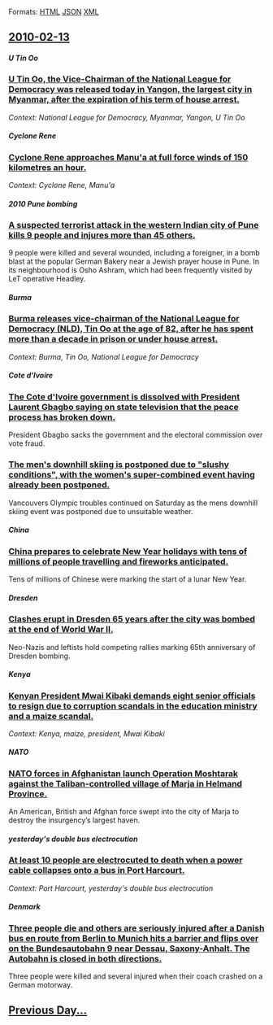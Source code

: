 
Formats: [HTML](2010/02/13/index.html)  [JSON](2010/02/13/index.json)  [XML](2010/02/13/index.xml)  

## [2010-02-13](/news/2010/02/13/index.md)

##### U Tin Oo
### [U Tin Oo, the Vice-Chairman of the National League for Democracy was released today in Yangon, the largest city in Myanmar, after the expiration of his term of house arrest. ](/news/2010/02/13/u-tin-oo-the-vice-chairman-of-the-national-league-for-democracy-was-released-today-in-yangon-the-largest-city-in-myanmar-after-the-expira.md)
_Context: National League for Democracy, Myanmar, Yangon, U Tin Oo_

##### Cyclone Rene
### [Cyclone Rene approaches Manu'a at full force winds of 150 kilometres an hour. ](/news/2010/02/13/cyclone-rene-approaches-manu-a-at-full-force-winds-of-150-kilometres-an-hour.md)
_Context: Cyclone Rene, Manu'a_

##### 2010 Pune bombing
### [A suspected terrorist attack in the western Indian city of Pune kills 9 people and injures more than 45 others. ](/news/2010/02/13/a-suspected-terrorist-attack-in-the-western-indian-city-of-pune-kills-9-people-and-injures-more-than-45-others.md)
9 people were killed and several wounded, including a foreigner, in a bomb blast at the popular German Bakery near a Jewish prayer house in Pune. In its neighbourhood is Osho Ashram, which had been frequently visited by LeT operative Headley.

##### Burma
### [Burma releases vice-chairman of the National League for Democracy (NLD), Tin Oo at the age of 82, after he has spent more than a decade in prison or under house arrest. ](/news/2010/02/13/burma-releases-vice-chairman-of-the-national-league-for-democracy-nld-tin-oo-at-the-age-of-82-after-he-has-spent-more-than-a-decade-in-p.md)
_Context: Burma, Tin Oo, National League for Democracy_

##### Cote d'Ivoire
### [The Cote d'Ivoire government is dissolved with President Laurent Gbagbo saying on state television that the peace process has broken down. ](/news/2010/02/13/the-ca-te-d-ivoire-government-is-dissolved-with-president-laurent-gbagbo-saying-on-state-television-that-the-peace-process-has-broken-down.md)
President Gbagbo sacks the government and the electoral commission over vote fraud.

##### 
### [The men's downhill skiing is postponed due to "slushy conditions", with the women's super-combined event having already been postponed. ](/news/2010/02/13/the-men-s-downhill-skiing-is-postponed-due-to-slushy-conditions-with-the-women-s-super-combined-event-having-already-been-postponed.md)
Vancouvers Olympic troubles continued on Saturday as the mens downhill skiing event was postponed due to unsuitable weather.

##### China
### [China prepares to celebrate New Year holidays with tens of millions of people travelling and fireworks anticipated. ](/news/2010/02/13/china-prepares-to-celebrate-new-year-holidays-with-tens-of-millions-of-people-travelling-and-fireworks-anticipated.md)
Tens of millions of Chinese were marking the start of a lunar New Year.

##### Dresden
### [Clashes erupt in Dresden 65 years after the city was bombed at the end of World War II. ](/news/2010/02/13/clashes-erupt-in-dresden-65-years-after-the-city-was-bombed-at-the-end-of-world-war-ii.md)
Neo-Nazis and leftists hold competing rallies marking 65th anniversary of Dresden bombing.

##### Kenya
### [Kenyan President Mwai Kibaki demands eight senior officials to resign due to corruption scandals in the education ministry and a maize scandal. ](/news/2010/02/13/kenyan-president-mwai-kibaki-demands-eight-senior-officials-to-resign-due-to-corruption-scandals-in-the-education-ministry-and-a-maize-scand.md)
_Context: Kenya, maize, president, Mwai Kibaki_

##### NATO
### [NATO forces in Afghanistan launch Operation Moshtarak against the Taliban-controlled village of Marja in Helmand Province. ](/news/2010/02/13/nato-forces-in-afghanistan-launch-operation-moshtarak-against-the-taliban-controlled-village-of-marja-in-helmand-province.md)
An American, British and Afghan force swept into the city of Marja to destroy the insurgency’s largest haven.

##### yesterday's double bus electrocution
### [At least 10 people are electrocuted to death when a power cable collapses onto a bus in Port Harcourt. ](/news/2010/02/13/at-least-10-people-are-electrocuted-to-death-when-a-power-cable-collapses-onto-a-bus-in-port-harcourt.md)
_Context: Port Harcourt, yesterday's double bus electrocution_

##### Denmark
### [Three people die and others are seriously injured after a Danish bus en route from Berlin to Munich hits a barrier and flips over on the Bundesautobahn 9 near Dessau, Saxony-Anhalt. The Autobahn is closed in both directions. ](/news/2010/02/13/three-people-die-and-others-are-seriously-injured-after-a-danish-bus-en-route-from-berlin-to-munich-hits-a-barrier-and-flips-over-on-the-bun.md)
Three people were killed and several injured when their coach crashed on a German motorway.

## [Previous Day...](/news/2010/02/12/index.md)

